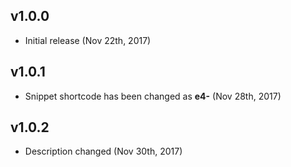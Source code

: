 ## v1.0.0
- Initial release (Nov 22th, 2017)

## v1.0.1
- Snippet shortcode has been changed as **e4-** (Nov 28th, 2017)

## v1.0.2
- Description changed (Nov 30th, 2017)
